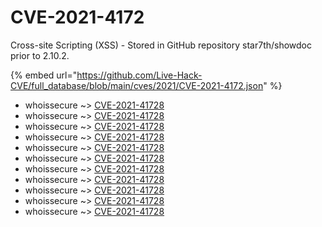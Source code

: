 # CVE-2021-4172

Cross-site Scripting (XSS) - Stored in GitHub repository star7th/showdoc prior to 2.10.2.

{% embed url="https://github.com/Live-Hack-CVE/full_database/blob/main/cves/2021/CVE-2021-4172.json" %}


* whoissecure ~> [CVE-2021-41728](https://www.alice-snow.ru/2021/database/cve-2021-4172/cve-2021-41728-whoissecure)
* whoissecure ~> [CVE-2021-41728](https://www.alice-snow.ru/2021/database/cve-2021-4172/cve-2021-41728-whoissecure)
* whoissecure ~> [CVE-2021-41728](https://www.alice-snow.ru/2021/database/cve-2021-4172/cve-2021-41728-whoissecure)
* whoissecure ~> [CVE-2021-41728](https://www.alice-snow.ru/2021/database/cve-2021-4172/cve-2021-41728-whoissecure)
* whoissecure ~> [CVE-2021-41728](https://www.alice-snow.ru/2021/database/cve-2021-4172/cve-2021-41728-whoissecure)
* whoissecure ~> [CVE-2021-41728](https://www.alice-snow.ru/2021/database/cve-2021-4172/cve-2021-41728-whoissecure)
* whoissecure ~> [CVE-2021-41728](https://www.alice-snow.ru/2021/database/cve-2021-4172/cve-2021-41728-whoissecure)
* whoissecure ~> [CVE-2021-41728](https://www.alice-snow.ru/2021/database/cve-2021-4172/cve-2021-41728-whoissecure)
* whoissecure ~> [CVE-2021-41728](https://www.alice-snow.ru/2021/database/cve-2021-4172/cve-2021-41728-whoissecure)
* whoissecure ~> [CVE-2021-41728](https://www.alice-snow.ru/2021/database/cve-2021-4172/cve-2021-41728-whoissecure)
* whoissecure ~> [CVE-2021-41728](https://www.alice-snow.ru/2021/database/cve-2021-4172/cve-2021-41728-whoissecure)